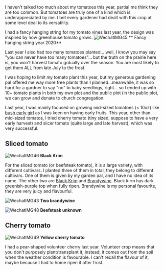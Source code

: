 I haven't talked too much about my tomatoes this year, partial me think they are too common. But tomatoes are truly one of a kind which is underappreciated by me. I bet every gardener had dealt with this crop at some level deal to its versatility. 

I had a fancy hanging string for my tomato vines last year, the design was inspired by how greenhouse tomato grows. 
![WechatIMG45](https://user-images.githubusercontent.com/79727789/131264366-7bdc7d7d-9299-4067-9d84-eddc623c14dc.jpeg)
** Fancy hanging string year 2020**

Last year I also had too many tomatoes planted... well, I know you may say "you can never have too many tomatoes"... but the truth on the prairie here is, you won't harvest tomato grdually over the season. You are most likely to get them ALL from late July to the frost. 

I was hoping to limit my tomato plant this year, but my generous gardening pal offered me way more free plants than I planned...meanwhile, it was so hard for a gardner to say "no" to baby seedlings, right... so I ended up with 10+ tomato plants in both my own plot and the public plot (in the public plot, we can grow and donate to church congregation. 

Last year, I was mainly focused on growing mid-sized tomatoes (< 10oz) like [bush early girl](https://www.earlysgarden.com/tomatoes/bush-early-girl-hybrid) as I was keen on having early fruits. This year, other than mid-sized tomatos, I tried cherry tomato (tiny sized, suppose to have a very early harvest) and slicer tomato (quite large and late harvest), which was very successful. 

## Sliced tomato

![WechatIMG46](https://user-images.githubusercontent.com/79727789/131268030-92b8dedd-445f-40bc-9f80-40d3c9c46344.jpeg)
**Black Krim**

For the sliced tomato (or beefsteak tomato), it is a large variety, with different cultivars. I planted three of them in total, they belong to different cultivars. One of them is given by my garden pal, and I have no idea of its name. The other two are [Black Krim](https://www.earlysgarden.com/tomatoes/black-krim) and [Brandywine](https://www.earlysgarden.com/tomatoes/brandywine). Black kirm has dark greenish-purple top when fully ripen. Brandywine is my personal favourite, they are very juicy and flavourful. 

 ![WechatIMG43](https://user-images.githubusercontent.com/79727789/131227161-0567226a-fad2-4b30-81d9-8d37a98d5e43.jpeg)
**Two brandywine**

![WechatIMG48](https://user-images.githubusercontent.com/79727789/131269270-df607949-2d2a-44f2-9159-40562b80aed9.jpeg)
**Beefsteak unknown**

## Cherry tomato

![WechatIMG49](https://user-images.githubusercontent.com/79727789/131268798-14b3bc0f-7651-461b-8d22-51e42eb4737d.jpeg)
**Yellow cherry tomato**

I had a pear-shaped volunteer cherry last year. Volunteer crop means that you don't purposely plant/transplant it, instead, it comes out from the soil when the weather condition is favourable. I can't recall the flavour of it, maybe because I had to home ripen it after frost. 
